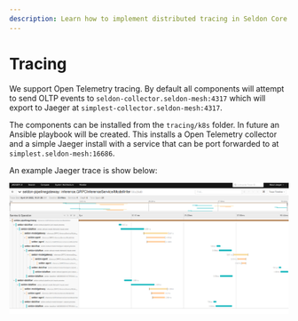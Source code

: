 ```yaml
---
description: Learn how to implement distributed tracing in Seldon Core 2 using OpenTelemetry and Jaeger for monitoring and debugging ML model serving pipelines.
---
```


# Tracing

We support Open Telemetry tracing. By default all components will attempt to send OLTP events to
`seldon-collector.seldon-mesh:4317` which will export to Jaeger at `simplest-collector.seldon-mesh:4317`.

The components can be installed from the `tracing/k8s` folder. In future an Ansible playbook will
be created. This installs a Open Telemetry collector and a simple Jaeger install with a service that
can be port forwarded to at `simplest.seldon-mesh:16686`.

An example Jaeger trace is show below:

![trace](../images/jaeger-trace.png)
